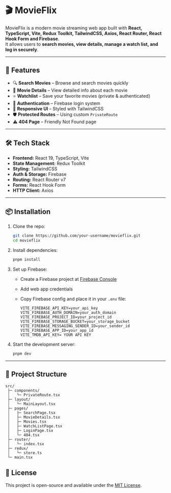 # 🎬 MovieFlix

MovieFlix is a modern movie streaming web app built with **React, TypeScript, Vite, Redux Toolkit, TailwindCSS, Axios, React Router, React Hook Form and Firebase**.  
It allows users to **search movies, view details, manage a watch list, and log in securely**.

---

## 🚀 Features

- 🔍 **Search Movies** – Browse and search movies quickly  
- 📄 **Movie Details** – View detailed info about each movie  
- ⭐ **Watchlist** – Save your favorite movies (private & authenticated)  
- 🔐 **Authentication** – Firebase login system  
- 🎨 **Responsive UI** – Styled with TailwindCSS  
- 🛡 **Protected Routes** – Using custom `PrivateRoute`  
- ⚠ **404 Page** – Friendly Not Found page  

---

## 🛠️ Tech Stack

- **Frontend:** React 19, TypeScript, Vite  
- **State Management:** Redux Toolkit  
- **Styling:** TailwindCSS  
- **Auth & Storage:** Firebase  
- **Routing:** React Router v7  
- **Forms:** React Hook Form  
- **HTTP Client:** Axios  

---

## 📦 Installation

1. Clone the repo:

   ```bash
   git clone https://github.com/your-username/movieflix.git
   cd movieflix
   ```

2. Install dependencies:

   ```bash
   pnpm install
   ```

3. Set up Firebase:

   - Create a Firebase project at [Firebase Console](https://console.firebase.google.com/)  
   - Add web app credentials  
   - Copy Firebase config and place it in your `.env` file:

     ```env
     VITE_FIREBASE_API_KEY=your_api_key
     VITE_FIREBASE_AUTH_DOMAIN=your_auth_domain
     VITE_FIREBASE_PROJECT_ID=your_project_id
     VITE_FIREBASE_STORAGE_BUCKET=your_storage_bucket
     VITE_FIREBASE_MESSAGING_SENDER_ID=your_sender_id
     VITE_FIREBASE_APP_ID=your_app_id
     VITE_TMDB_API_KEY= YOUR API KEY
     ```

4. Start the development server:

   ```bash
   pnpm dev
   ```

---

## 📂 Project Structure

```
src/
 ├─ components/
 │   └─ PrivateRoute.tsx
 ├─ layout/
 │   └─ MainLayout.tsx
 ├─ pages/
 │   ├─ SearchPage.tsx
 │   ├─ MovieDetails.tsx
 │   ├─ Movies.tsx
 │   ├─ WatchListPage.tsx
 │   ├─ LoginPage.tsx
 │   └─ 404.tsx
 ├─ router/
 │   └─ index.tsx
 ├─ redux/
 │   └─ store.ts
 └─ main.tsx
```

## 📜 License

This project is open-source and available under the [MIT License](LICENSE).
